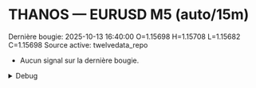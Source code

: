 # THANOS — EURUSD M5 (auto/15m)
Dernière bougie: 2025-10-13 16:40:00  O=1.15698  H=1.15708  L=1.15682  C=1.15698
Source active: twelvedata_repo

- Aucun signal sur la dernière bougie.

<details><summary>Debug</summary>

- TD_API_KEY manquant.

</details>